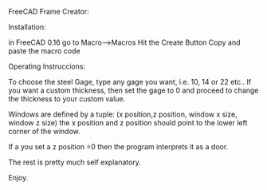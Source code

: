 FreeCAD Frame Creator:

Installation:

in FreeCAD 0.16 go to Macro-->Macros 
Hit the Create Button
Copy and paste the macro code


Operating Instruccions:

To choose the steel Gage, type any gage you want, i.e.  10, 14 or 22 etc.. If you want
a custom thickness, then set the gage to 0 and proceed to change the thickness 
to your custom value.

Windows are defined by a tuple: 
(x position,z position,  window x size, window z size)
the x position and z position should point to the lower left corner
of the window.

If a you set a z position =0 then the program interprets it as a door.

The rest is pretty much self explanatory.

Enjoy.



